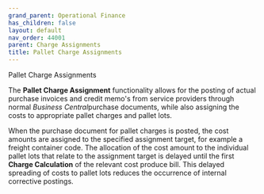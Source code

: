 ```yaml
---
grand_parent: Operational Finance
has_children: false
layout: default
nav_order: 44001
parent: Charge Assignments
title: Pallet Charge Assignments
---
```


Pallet Charge Assignments

The **Pallet Charge Assignment** functionality allows for the posting of actual purchase invoices and credit memo's from service providers through normal *Business Central*purchase documents, while also assigning the costs to appropriate pallet charges and pallet lots.

When the purchase document for pallet charges is posted, the cost amounts are assigned to the specified assignment target, for example a freight container code. The allocation of the cost amount to the individual pallet lots that relate to the assignment target is delayed until the first **Charge Calculation** of the relevant cost produce bill. This delayed spreading of costs to pallet lots reduces the occurrence of internal corrective postings.